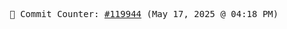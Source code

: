 <p align="center">
    <samp>
        📮 Commit Counter: <a href="https://github.com/Javascript-void0/Javascript-void0/commits/main">#119944</a> (May 17, 2025 @ 04:18 PM)
    </samp>
</p>